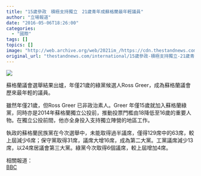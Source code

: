 ```yaml
---
title: "15歲參政　積極支持獨立　21歲青年成蘇格蘭最年輕議員"
author: "立場報道"
date: "2016-05-06T18:26:00"
categories:
  - "國際"
tags: []
topics: []
image: "http://web.archive.org/web/2021im_/https://cdn.thestandnews.com/media/photos/cache/13161893_10154185453356170_8919542821221009759_o_gvreJ_1200x0.png"
original_url: "thestandnews.com/international/15歲參政-積極支持獨立-21歲青年成蘇格蘭最年輕議員"
---
```

![](http://web.archive.org/web/2021im_/https://cdn.thestandnews.com/media/photos/cache/13161893_10154185453356170_8919542821221009759_o_gvreJ_1200x0.png)

蘇格蘭議會選舉結果出爐，年僅21歲的綠黨候選人Ross Greer，成為蘇格蘭議會歷來最年輕的議員。

雖然年僅21歲，但Ross Greer 已非政治素人。Greer 年僅15歲就加入蘇格蘭綠黨，同時亦是2014年蘇格蘭獨立公投前，推動投票門檻由18降低至16歲的重要人物。在獨立公投前間，他亦全身投入支持獨立陣營的地區工作。

執政的蘇格蘭民族黨在今次選舉中，未能取得過半議席，僅得129席中的63席，較上屆減少6席；保守黨取得31席，議席大增16席，成為第二大黨。工黨議席減少13席，以24席居議會第三大黨。綠黨今次取得6個議席，較上屆增加4席。

相關報道：  
[BBC](http://web.archive.org/web/20210628170206/http://www.bbc.com/news/election-2016-scotland-36223801)